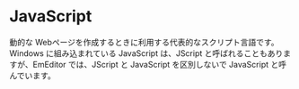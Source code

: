 # JavaScript

動的な Webページを作成するときに利用する代表的なスクリプト言語です。Windows に組み込まれている JavaScript は、JScript と呼ばれることもありますが、EmEditor では、JScript と JavaScript を区別しないで JavaScript と呼んでいます。
